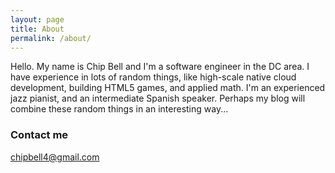 ```yaml
---
layout: page
title: About
permalink: /about/
---
```


Hello. My name is Chip Bell and I'm a software engineer in the DC area.
I have experience in lots of random things, like high-scale native cloud development, building HTML5 games, and applied math.
I'm an experienced jazz pianist, and an intermediate Spanish speaker.
Perhaps my blog will combine these random things in an interesting way...

### Contact me

[chipbell4@gmail.com](mailto:chipbell4@gmail.com)
